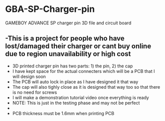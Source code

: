 # GBA-SP-Charger-pin
GAMEBOY ADVANCE SP charger pin 3D file and circuit board

-This is a project for people who have lost/damaged their charger or cant buy online due to region unavailability or high cost
-
- 3D printed charger pin has two parts: 1) the pin, 2) the cap
- I have kept space for the actual connecters which will be a PCB that I will design soon
- The PCB will auto lock in place as I have designed it that way
- The cap will also tighly close as it is designed that way too so that there is no need for screws
- I will make a demonstration tutorial video once everything is ready
- NOTE: This is just in the testing phase and may not be perfect
-
- PCB thickness must be 1.6mm when printing PCB

